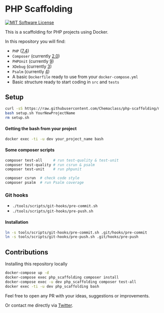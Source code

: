 # PHP Scaffolding

[![MIT Software License](https://img.shields.io/badge/license-MIT-blue.svg?style=flat-square)](LICENSE.md)

This is a scaffolding for PHP projects using Docker. 

In this repository you will find:

* `PHP` ([7.4](https://en.wikipedia.org/wiki/PHP#Release_history))
* `Composer` (currently [2.0](https://getcomposer.org/))
* `PHPUnit` (currently [9](https://phpunit.de/announcements/phpunit-9.html)) 
* `XDebug` (currently [3](https://xdebug.org/docs/))
* `Psalm` (currently [4](https://github.com/vimeo/psalm))
* A basic `Dockerfile` ready to use from your `docker-compose.yml`
* Basic structure ready to start coding in `src` and `tests`

## Setup

```bash
curl -sS https://raw.githubusercontent.com/Chemaclass/php-scaffolding/master/setup.sh > setup.sh
bash setup.sh YourNewProjectName
rm setup.sh
```

#### Getting the bash from your project

```bash
docker exec -ti -u dev your_project_name bash
```

#### Some composer scripts

```bash
composer test-all     # run test-quality & test-unit
composer test-quality # run csrun & psalm
composer test-unit    # run phpunit

composer csrun  # check code style
composer psalm  # run Psalm coverage
```

### Git hooks

* `./tools/scripts/git-hooks/pre-commit.sh`
* `./tools/scripts/git-hooks/pre-push.sh`

#### Installation

```bash
ln -s tools/scripts/git-hooks/pre-commit.sh .git/hooks/pre-commit
ln -s tools/scripts/git-hooks/pre-push.sh .git/hooks/pre-push
```

## Contributions

Installing this repository locally

```bash
docker-compose up -d
docker-compose exec php_scaffolding composer install
docker-compose exec -u dev php_scaffolding composer test-all
docker exec -ti -u dev php_scaffolding bash
```

Feel free to open any PR with your ideas, suggestions or improvements.

Or contact me directly via [Twitter](https://twitter.com/Chemaclass).
